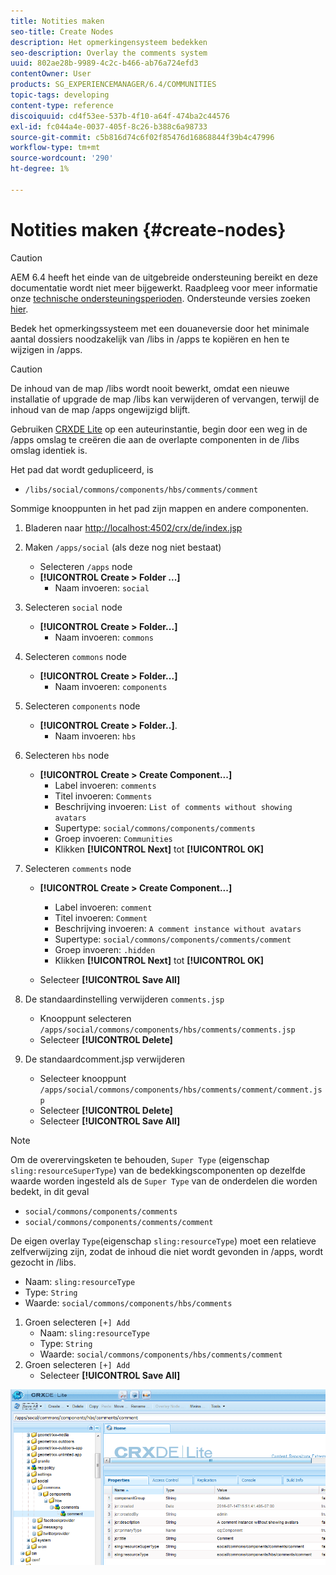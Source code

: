 ```yaml
---
title: Notities maken
seo-title: Create Nodes
description: Het opmerkingensysteem bedekken
seo-description: Overlay the comments system
uuid: 802ae28b-9989-4c2c-b466-ab76a724efd3
contentOwner: User
products: SG_EXPERIENCEMANAGER/6.4/COMMUNITIES
topic-tags: developing
content-type: reference
discoiquuid: cd4f53ee-537b-4f10-a64f-474ba2c44576
exl-id: fc044a4e-0037-405f-8c26-b388c6a98733
source-git-commit: c5b816d74c6f02f85476d16868844f39b4c47996
workflow-type: tm+mt
source-wordcount: '290'
ht-degree: 1%

---
```


# Notities maken {#create-nodes}

>[!CAUTION]
>
>AEM 6.4 heeft het einde van de uitgebreide ondersteuning bereikt en deze documentatie wordt niet meer bijgewerkt. Raadpleeg voor meer informatie onze [technische ondersteuningsperioden](https://helpx.adobe.com/support/programs/eol-matrix.html). Ondersteunde versies zoeken [hier](https://experienceleague.adobe.com/docs/).

Bedek het opmerkingssysteem met een douaneversie door het minimale aantal dossiers noodzakelijk van /libs in /apps te kopiëren en hen te wijzigen in /apps.

>[!CAUTION]
>
>De inhoud van de map /libs wordt nooit bewerkt, omdat een nieuwe installatie of upgrade de map /libs kan verwijderen of vervangen, terwijl de inhoud van de map /apps ongewijzigd blijft.

Gebruiken [CRXDE Lite](../../help/sites-developing/developing-with-crxde-lite.md) op een auteurinstantie, begin door een weg in de /apps omslag te creëren die aan de overlapte componenten in de /libs omslag identiek is.

Het pad dat wordt gedupliceerd, is

* `/libs/social/commons/components/hbs/comments/comment`

Sommige knooppunten in het pad zijn mappen en andere componenten.

1. Bladeren naar [http://localhost:4502/crx/de/index.jsp](http://localhost:4502/crx/de/index.jsp)
1. Maken `/apps/social` (als deze nog niet bestaat)
   * Selecteren `/apps` node
   * **[!UICONTROL Create > Folder ...]**
      * Naam invoeren: `social`
1. Selecteren `social` node
   * **[!UICONTROL Create > Folder...]**
      * Naam invoeren: `commons`
1. Selecteren `commons` node
   * **[!UICONTROL Create > Folder...]**
      * Naam invoeren: `components`
1. Selecteren `components` node
   * **[!UICONTROL Create > Folder..]**.
      * Naam invoeren: `hbs`
1. Selecteren `hbs` node
   * **[!UICONTROL Create > Create Component...]**
      * Label invoeren: `comments`
      * Titel invoeren: `Comments`
      * Beschrijving invoeren: `List of comments without showing avatars`
      * Supertype: `social/commons/components/comments`
      * Groep invoeren: `Communities`
      * Klikken **[!UICONTROL Next]** tot **[!UICONTROL OK]**
1. Selecteren `comments` node

   * **[!UICONTROL Create > Create Component...]**

      * Label invoeren: `comment`
      * Titel invoeren: `Comment`
      * Beschrijving invoeren: `A comment instance without avatars`
      * Supertype: `social/commons/components/comments/comment`
      * Groep invoeren: `.hidden`
      * Klikken **[!UICONTROL Next]** tot **[!UICONTROL OK]**
   * Selecteer **[!UICONTROL Save All]**
1. De standaardinstelling verwijderen `comments.jsp`
   * Knooppunt selecteren `/apps/social/commons/components/hbs/comments/comments.jsp`
   * Selecteer **[!UICONTROL Delete]**
1. De standaardcomment.jsp verwijderen
   * Selecteer knooppunt `/apps/social/commons/components/hbs/comments/comment/comment.jsp`
   * Selecteer **[!UICONTROL Delete]**
   * Selecteer **[!UICONTROL Save All]**

>[!NOTE]
>
>Om de overervingsketen te behouden, `Super Type` (eigenschap `sling:resourceSuperType`) van de bedekkingscomponenten op dezelfde waarde worden ingesteld als de `Super Type` van de onderdelen die worden bedekt, in dit geval
>
>* `social/commons/components/comments`
>* `social/commons/components/comments/comment`
>


De eigen overlay `Type`(eigenschap `sling:resourceType`) moet een relatieve zelfverwijzing zijn, zodat de inhoud die niet wordt gevonden in /apps, wordt gezocht in /libs.
* Naam: `sling:resourceType`
* Type: `String`
* Waarde: `social/commons/components/hbs/comments`

1. Groen selecteren `[+] Add`
   * Naam: `sling:resourceType`
   * Type: `String`
   * Waarde: `social/commons/components/hbs/comments/comment`
1. Groen selecteren `[+] Add`
   * Selecteer **[!UICONTROL Save All]**

![chlimage_1-4](assets/chlimage_1-4.png)
